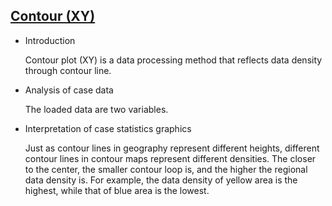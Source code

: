 ## [Contour (XY)](/basic/contour-xy)

- Introduction

  Contour plot (XY) is a data processing method that reflects data density through contour line.

- Analysis of case data

  The loaded data are two variables.

- Interpretation of case statistics graphics

  Just as contour lines in geography represent different heights, different contour lines in contour maps represent
  different densities. The closer to the center, the smaller contour loop is, and the higher the regional data density
  is. For example, the data density of yellow area is the highest, while that of blue area is the lowest.

